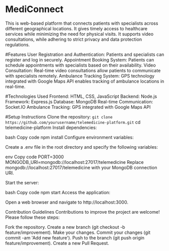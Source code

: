 # MediConnect
This is web-based platform that connects patients with specialists across different geographical locations. It gives timely access to healthcare services while minimizing the need for physical visits. It supports video consultations, while adhering to strict privacy and data protection regulations.

#Features
User Registration and Authentication: Patients and specialists can register and log in securely.
Appointment Booking System: Patients can schedule appointments with specialists based on their availability.
Video Consultation: Real-time video consultations allow patients to communicate with specialists remotely.
Ambulance Tracking System: GPS technology integrated with Google Maps API enables tracking of ambulance locations in real-time.

#Technologies Used
Frontend: HTML, CSS, JavaScript
Backend: Node.js
Framework: Express.js
Database: MongoDB
Real-time Communication: Socket.IO
Ambulance Tracking: GPS integrated with Google Maps API

#Setup Instructions
Clone the repository:
``
git clone https://github.com/yourusername/telemedicine-platform.git
``
cd telemedicine-platform
Install dependencies:

bash
Copy code
npm install
Configure environment variables:

Create a .env file in the root directory and specify the following variables:

env
Copy code
PORT=3000
MONGODB_URI=mongodb://localhost:27017/telemedicine
Replace mongodb://localhost:27017/telemedicine with your MongoDB connection URI.

Start the server:

bash
Copy code
npm start
Access the application:

Open a web browser and navigate to http://localhost:3000.

Contribution Guidelines
Contributions to improve the project are welcome! Please follow these steps:

Fork the repository.
Create a new branch (git checkout -b feature/improvement).
Make your changes.
Commit your changes (git commit -am 'Add new feature').
Push to the branch (git push origin feature/improvement).
Create a new Pull Request.
